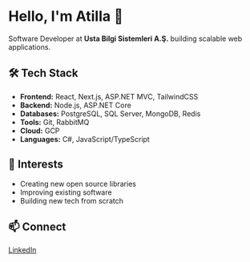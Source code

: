 # Hello, I'm Atilla 👋
Software Developer at **Usta Bilgi Sistemleri A.Ş.** building scalable web applications.

## 🛠️ Tech Stack
- **Frontend:** React, Next.js, ASP.NET MVC, TailwindCSS  
- **Backend:** Node.js, ASP.NET Core 
- **Databases:** PostgreSQL, SQL Server, MongoDB, Redis  
- **Tools:** Git, RabbitMQ
- **Cloud:** GCP  
- **Languages:** C#, JavaScript/TypeScript

## 🎯 Interests
- Creating new open source libraries
- Improving existing software
- Building new tech from scratch

## 📫 Connect
[LinkedIn](https://www.linkedin.com/in/atilla-sina-p)
